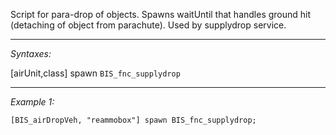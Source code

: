 Script for para-drop of objects. Spawns waitUntil that handles ground hit (detaching of object from parachute). Used by supplydrop service.


---
*Syntaxes:*

[airUnit,class] spawn `BIS_fnc_supplydrop`

---
*Example 1:*

```sqf
[BIS_airDropVeh, "reammobox"] spawn BIS_fnc_supplydrop;
```